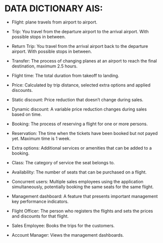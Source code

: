 # DATA DICTIONARY AIS: 

* Flight: plane travels from airport to airport.
* Trip: You travel from the departure airport to the arrival airport. With possible stops in between.
* Return Trip: You travel from the arrival airport back to the departure airport. With possible stops in between.
* Transfer: The process of changing planes at an airport to reach the final destination, maximum 2.5 hours.
* Flight time: The total duration from takeoff to landing.

* Price: Calculated by trip distance, selected extra options and applied discounts. 
* Static discount: Price reduction that doesn’t change during sales.
* Dynamic discount: A variable price reduction changes during sales based on time.

* Booking: The process of reserving a flight for one or more persons.
* Reservation: The time when the tickets have been booked but not payed yet. Maximum time is 1 week.
* Extra options: Additional services or amenities that can be added to a booking.
* Class: The category of service the seat belongs to.
* Availability: The number of seats that can be purchased on a flight.
* Concurrent users: Multiple sales employees using the application simultaneously, potentially booking the same seats for the same flight.
* Management dashboard: A feature that presents important management key performance indicators.

* Flight Officer: The person who registers the flights and sets the prices and discounts for that flight.
* Sales Employee: Books the trips for the customers.
* Account Manager: Views the management dashboards.